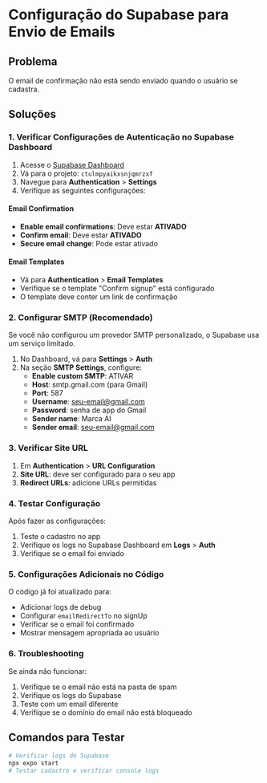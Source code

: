 # Configuração do Supabase para Envio de Emails

## Problema
O email de confirmação não está sendo enviado quando o usuário se cadastra.

## Soluções

### 1. Verificar Configurações de Autenticação no Supabase Dashboard

1. Acesse o [Supabase Dashboard](https://supabase.com/dashboard)
2. Vá para o projeto: `ctulmpyaikxsnjqmrzxf`
3. Navegue para **Authentication** > **Settings**
4. Verifique as seguintes configurações:

#### Email Confirmation
- **Enable email confirmations**: Deve estar **ATIVADO**
- **Confirm email**: Deve estar **ATIVADO**
- **Secure email change**: Pode estar ativado

#### Email Templates
- Vá para **Authentication** > **Email Templates**
- Verifique se o template "Confirm signup" está configurado
- O template deve conter um link de confirmação

### 2. Configurar SMTP (Recomendado)

Se você não configurou um provedor SMTP personalizado, o Supabase usa um serviço limitado.

1. No Dashboard, vá para **Settings** > **Auth**
2. Na seção **SMTP Settings**, configure:
   - **Enable custom SMTP**: ATIVAR
   - **Host**: smtp.gmail.com (para Gmail)
   - **Port**: 587
   - **Username**: seu-email@gmail.com
   - **Password**: senha de app do Gmail
   - **Sender name**: Marca AI
   - **Sender email**: seu-email@gmail.com

### 3. Verificar Site URL

1. Em **Authentication** > **URL Configuration**
2. **Site URL**: deve ser configurado para o seu app
3. **Redirect URLs**: adicione URLs permitidas

### 4. Testar Configuração

Após fazer as configurações:

1. Teste o cadastro no app
2. Verifique os logs no Supabase Dashboard em **Logs** > **Auth**
3. Verifique se o email foi enviado

### 5. Configurações Adicionais no Código

O código já foi atualizado para:
- Adicionar logs de debug
- Configurar `emailRedirectTo` no signUp
- Verificar se o email foi confirmado
- Mostrar mensagem apropriada ao usuário

### 6. Troubleshooting

Se ainda não funcionar:

1. Verifique se o email não está na pasta de spam
2. Verifique os logs do Supabase
3. Teste com um email diferente
4. Verifique se o domínio do email não está bloqueado

## Comandos para Testar

```bash
# Verificar logs do Supabase
npx expo start
# Testar cadastro e verificar console logs